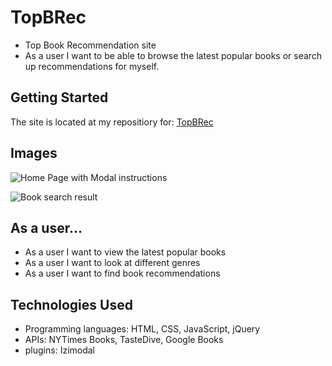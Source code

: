 # TopBRec
- Top Book Recommendation site
- As a user I want to be able to browse the latest popular books or search up recommendations for myself. 

## Getting Started
The site is located at my repositiory for: [TopBRec](https://birisora.github.io/TopBRec/ "Andy Ly TopBRec repository")

## Images
![Home Page with Modal instructions](https://i.imgur.com/gOYgIQb.png "Home page with modal instructions")

![Book search result](https://i.imgur.com/wne3SLP.png "Book search results scrolled down")

## As a user...
- As a user I want to view the latest popular books
- As a user I want to look at different genres
- As a user I want to find book recommendations

## Technologies Used
- Programming languages: HTML, CSS, JavaScript, jQuery
- APIs: NYTimes Books, TasteDive, Google Books
- plugins: Izimodal